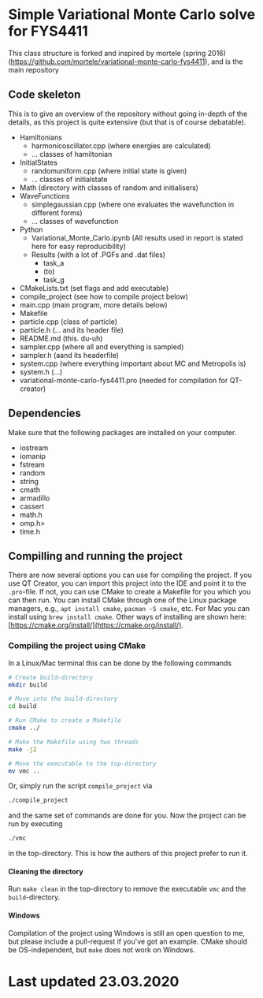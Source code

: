 # Simple Variational Monte Carlo solve for FYS4411
This class structure is forked and inspired by mortele (spring 2016) (https://github.com/mortele/variational-monte-carlo-fys4411), and is the main repository  

## Code skeleton
This is to give an overview of the repository without going in-depth of the details, as this project is quite extensive (but that is of course debatable).

  - Hamiltonians
    - harmonicoscillator.cpp (where energies are calculated)
    - ... classes of hamiltonian
  - InitialStates
    - randomuniform.cpp (where initial state is given)
    - ... classes of initialstate
  - Math (directory with classes of random and initialisers)
  - WaveFunctions
    - simplegaussian.cpp (where one evaluates the wavefunction in different forms)
    - ... classes of wavefunction
  - Python
    - Variational_Monte_Carlo.ipynb (All results used in report is stated here for easy reproducibility)
    - Results (with a lot of .PGFs and .dat files)
      - task_a
      - (to)
      - task_g
  - CMakeLists.txt (set flags and add executable)
  - compile_project (see how to compile project below)
  - main.cpp (main program, more details below)
  - Makefile
  - particle.cpp (class of particle)
  - particle.h (... and its header file)
  - README.md (this. du-uh)
  - sampler.cpp (where all and everything is sampled)
  - sampler.h (aand its headerfile)
  - system.cpp (where everything important about MC and Metropolis is)
  - system.h (...)
  - variational-monte-carlo-fys4411.pro (needed for compilation for QT-creator)


## Dependencies  
Make sure that the following packages are installed on your computer.
  - iostream
  - iomanip
  - fstream
  - random
  - string
  - cmath
  - armadillo
  - cassert
  - math.h
  - omp.h>
  - time.h

## Compilling and running the project
There are now several options you can use for compiling the project. If you use QT Creator, you can import this project into the IDE and point it to the `.pro`-file. If not, you can use CMake to create a Makefile for you which you can then run. You can install CMake through one of the Linux package managers, e.g., `apt install cmake`, `pacman -S cmake`, etc. For Mac you can install using `brew install cmake`. Other ways of installing are shown here: [https://cmake.org/install/](https://cmake.org/install/).

### Compiling the project using CMake
In a Linux/Mac terminal this can be done by the following commands
```bash
# Create build-directory
mkdir build

# Move into the build-directory
cd build

# Run CMake to create a Makefile
cmake ../

# Make the Makefile using two threads
make -j2

# Move the executable to the top-directory
mv vmc ..
```
Or, simply run the script `compile_project` via
```bash
./compile_project
```
and the same set of commands are done for you. Now the project can be run by executing
```bash
./vmc
```
in the top-directory. This is how the authors of this project prefer to run it.

#### Cleaning the directory
Run `make clean` in the top-directory to remove the executable `vmc` and the `build`-directory.

#### Windows
Compilation of the project using Windows is still an open question to me, but please include a pull-request if you've got an example. CMake should be OS-independent, but `make` does not work on Windows.

# Last updated 23.03.2020
